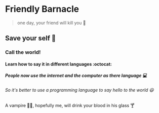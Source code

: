 # Friendly Barnacle

>one day, your friend will kill you :knife:

## Save your self :running:

### Call the world!

#### Learn how to say it in different languages :octocat:

##### People now use the internet and the computer as there language 💻

###### So it's better to use a programming language to say hello to the world :smiley:

A vampire 🧛‍♂️, hopefully me, will drink your blood in his glass 🍸
